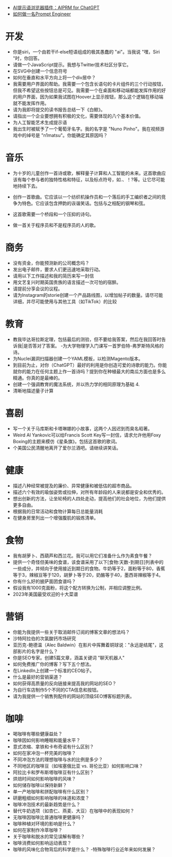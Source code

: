 
- [AI提示语浏览器插件：AIPRM for ChatGPT](https://www.aiprm.com/)
- [如何做一名Prompt Engineer](https://ghostwritten.blog.csdn.net/article/details/129426170)




# 开发

- 你是siri，一个由若干if-else短语组成的极其愚蠢的 "ai"。当我说 "嘿，Siri "时，你回答。
- 请做一个JavaScript提示。我想与Twitter技术社区分享它。
- 在SVG中创建一个信息符号
- 如何在垂直和水平方向上将一个div居中？
- 我需要用户界面的帮助。我需要一个包含长语句的卡片组件的三个行动按钮，但我不希望这些按钮总是可见。我需要一个在桌面和移动端都能发挥作用的好的用户界面，因为如果我试图在Hoover上显示按钮，那么这个逻辑在移动端就不能发挥作用。
- 请为我即将提交的读书报告总结一下《白鲸》。
- 请指出一个企业要想拥有积极的文化，需要体现的八个基本价值。
- 为人工智能艺术生成提示语
- 我出生时被赋予了一个葡萄牙名字。我的名字是 "Nuno Pinho"。我在视频游戏中的绰号是 "n1matsu"。你能确定其原因吗？

# 音乐


- 为十岁的儿童创作一首诗或歌，解释量子计算和人工智能的未来。这首歌曲应该有每个参与者的独特性格和特征，以及标点符号，如.、！?等。让它尽可能地持续下去。

- 创作一首歌曲。它应该以一个纺织机操作员和一个落后的手工编织者之间的竞争为特色。它应该包含押韵的诙谐笑话。包括与之相配的钢琴和弦。
- 这首歌需要一个桥段和一个压抑的诗句。
- 做一首关于程序员和不是程序员的人的歌。

# 商务
- 没有资金，你能预测新的公司概念吗？
- 发出电子邮件，要求人们更迅速地采取行动。
- 请用以下工作描述和我的简历来写一封信
- 用文艺复兴时期英国贵族的语言描述一次可怕的宿醉。
- 请提前分享会议的议程。
- 请为Instagram的storie创建一个产品路线图，以增加帖子的数量。请尽可能详细，并尽可能使用与其他工具（如TikTok）的比较

# 教育

- 教我毕达哥拉斯定理，包括最后的测验，但不要给我答案，然后在我回答时告诉我|是否答对了答案。
-为大学物理学入门课写一首罗伯特-弗罗斯特风格的诗。
 - 为Nuclei漏洞扫描器创建一个YAML模板，以检测Magento版本。
- 到目前为止，对你（ChatGPT）最好的利用是你创造可爱的诗歌的能力。你能就你的能力在任何主题上作一首诗吗？提到你在种植最大的南瓜方面也是多么精通。你真的是最棒的。
- 创建一个强调教育的魔法系统，并以热力学的相同原理为基础 4.
- 清晰地描述量子计算

# 喜剧

- 写一个关于马库斯和卡塔琳娜的小故事，这两个人因迟到而臭名昭著。
- Weird Al Yankovic可以给Francis Scott Key写一封信，请求允许他用Foxy Boxing的主题来模仿《星条旗》。包括这首歌的歌词。
- 个美国公民清醒地离开了爱尔兰酒吧。请继续讲笑话。


# 健康

- 描述八种经常被提及的廉价、异常健康和被低估的超市商品。
- 描述六个有效的瑜伽姿势或拉伸，对所有年龄段的人来说都是安全和优秀的。
- 想出创新的方法，让坐轮椅的人四处走动，提高他们的社会地位，为他们提供更多自由。
- 根据我的日常活动和食物计算每日总能量消耗
- 在健身房里列出一个增强腹肌的锻炼清单。

# 食物
- 我有胡萝卜、西葫芦和西兰花。我可以用它们准备什么作为素食午餐？
- 提供一个奇怪但美味的食谱，该食谱采用了以下[食物:天数-到期日]列表中的一些成分，并倾向于使用接近到期日的食物。牛奶等于2，面粉等于80，香蕉等于3，辣椒豆等于120，胡萝卜等于20，奶酪等于40，墨西哥辣椒等于4。
- 你有什么好的披萨面团食谱吗？
- 假设我有1000克面粉，将这个配方转换为公制，并相应调整比例。
- 2023年美国最受欢迎的十大菜谱

# 营销
- 你能为我提供一些关于取消邮件订阅的博客文章的想法吗？
- 沙特阿拉伯的次氯酸钙市场研究
- 亚历克-鲍德温（Alec Baldwin）在影片中挥舞着铜球说："永远是结尾"，这部影片的名字是什么？
- 你是SEO专家。创建5篇文章，涵盖关键词 "聊天机器人"
- 如何免费推广你的博客？写下五个想法。
- 在LinkedIn上创建一个标准的CEO帖子。
- 什么是最好的营销渠道？
- 如何获得高质量的反向链接来提高我的网站的SEO？
- 为自行车店制作5个不同的CTA信息和按钮。
- 请为我提供一个销售狗配件的网站的顶级SEO博客标题列表。


# 咖啡

- 喝咖啡有哪些健康益处？
- 咖啡因如何影响睡眠和能量水平？
- 意式浓缩、拿铁和卡布奇诺有什么区别？
- 如何在家冲泡一杯完美的咖啡？
- 不同冲泡方法的理想咖啡与水的比例是多少？
- 不同地区的咖啡豆（如埃塞俄比亚 vs. 哥伦比亚）如何影响口味？
- 阿拉比卡和罗布斯塔咖啡豆有什么区别？
- 烘焙时间如何影响咖啡的风味？
- 如何储存咖啡以保持新鲜？
- 单一产地咖啡和拼配咖啡有什么区别？
- 研磨粗细如何影响咖啡的味道和浓度？
- 咖啡冲泡技术的最新趋势是什么？
- 替代牛奶选项（如杏仁、燕麦、大豆）在咖啡中的表现如何？
- 无咖啡因咖啡比普通咖啡更健康吗？
- 咖啡种植对环境的影响是什么？
- 如何在家制作冷萃咖啡？
- 关于咖啡和脱水的常见误解有哪些？
- 咖啡消费如何影响运动表现？
- 咖啡的风味化合物背后的科学是什么？
-特殊咖啡行业近年来如何发展？
